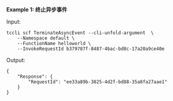 **Example 1: 终止异步事件**



Input: 

```
tccli scf TerminateAsyncEvent --cli-unfold-argument  \
    --Namespace default \
    --FunctionName helloworld \
    --InvokeRequestId b379787f-8487-4bac-bd8c-17a20a9ce40e
```

Output: 
```
{
    "Response": {
        "RequestId": "ee33a89b-3825-4d2f-bd88-35a8fa27aae1"
    }
}
```

